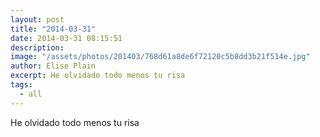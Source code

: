```yaml
---
layout: post
title: "2014-03-31"
date: 2014-03-31 08:15:51
description: 
image: "/assets/photos/201403/768d61a8de6f72120c5b8dd3b21f514e.jpg"
author: Elise Plain
excerpt: He olvidado todo menos tu risa
tags: 
  - all
---
```


He olvidado todo menos tu risa
<p></p>
